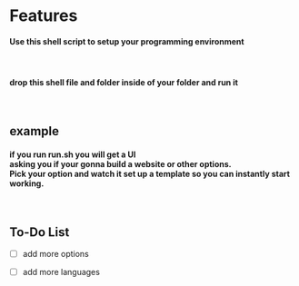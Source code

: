 # Features
<h4>Use this shell script to setup your programming environment</h4><br/>
<h4>drop this shell file and folder inside of your folder and run it</h4><br/>

## example
<h4>if you run run.sh you will get a UI <br/>
asking you if your gonna build a website or other options. <br/>
Pick your option and watch it set up a template so you can instantly start working.</h4><br/>

## To-Do List
- [ ] add more options
- [ ] add more languages


